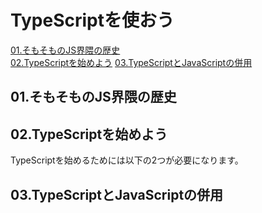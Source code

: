 # TypeScriptを使おう
[01.そもそものJS界隈の歴史](#01-そもそものjs界隈の歴史)  
[02.TypeScriptを始めよう](#02typescriptを始めよう)
[03.TypeScriptとJavaScriptの併用](#03typescriptとjavascriptの併用)


## 01.そもそものJS界隈の歴史

## 02.TypeScriptを始めよう
TypeScriptを始めるためには以下の2つが必要になります。  

## 03.TypeScriptとJavaScriptの併用
